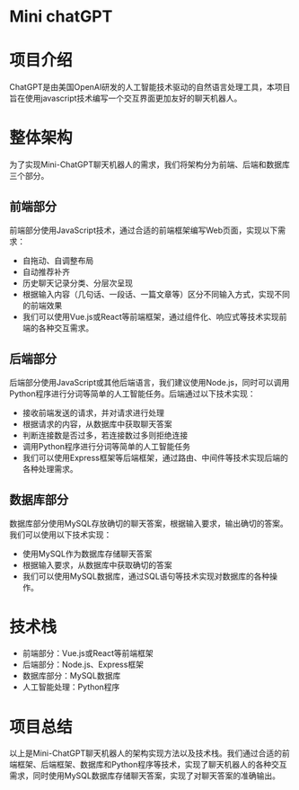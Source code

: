 # Mini chatGPT

# 项目介绍
 ChatGPT是由美国OpenAI研发的人工智能技术驱动的自然语言处理工具，本项目旨在使用javascript技术编写一个交互界面更加友好的聊天机器人。
 
# 整体架构
为了实现Mini-ChatGPT聊天机器人的需求，我们将架构分为前端、后端和数据库三个部分。

## 前端部分
前端部分使用JavaScript技术，通过合适的前端框架编写Web页面，实现以下需求：
 * 自拖动、自调整布局
 * 自动推荐补齐
 * 历史聊天记录分类、分层次呈现
 * 根据输入内容（几句话、一段话、一篇文章等）区分不同输入方式，实现不同的前端效果
 * 我们可以使用Vue.js或React等前端框架，通过组件化、响应式等技术实现前端的各种交互需求。
 
 ## 后端部分
后端部分使用JavaScript或其他后端语言，我们建议使用Node.js，同时可以调用Python程序进行分词等简单的人工智能任务。后端通过以下技术实现：
* 接收前端发送的请求，并对请求进行处理
* 根据请求的内容，从数据库中获取聊天答案
* 判断连接数是否过多，若连接数过多则拒绝连接
* 调用Python程序进行分词等简单的人工智能任务
* 我们可以使用Express框架等后端框架，通过路由、中间件等技术实现后端的各种处理需求。

## 数据库部分
数据库部分使用MySQL存放确切的聊天答案，根据输入要求，输出确切的答案。我们可以使用以下技术实现：
* 使用MySQL作为数据库存储聊天答案
* 根据输入要求，从数据库中获取确切的答案
* 我们可以使用MySQL数据库，通过SQL语句等技术实现对数据库的各种操作。

# 技术栈
* 前端部分：Vue.js或React等前端框架
* 后端部分：Node.js、Express框架
* 数据库部分：MySQL数据库
* 人工智能处理：Python程序

# 项目总结

以上是Mini-ChatGPT聊天机器人的架构实现方法以及技术栈。我们通过合适的前端框架、后端框架、数据库和Python程序等技术，实现了聊天机器人的各种交互需求，同时使用MySQL数据库存储聊天答案，实现了对聊天答案的准确输出。

